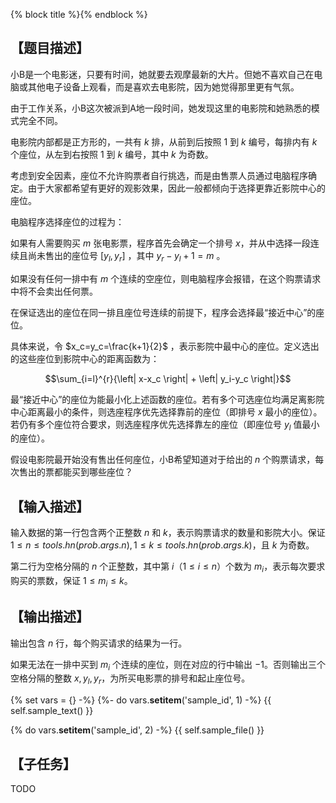 {% block title %}{% endblock %}

## 【题目描述】

小B是一个电影迷，只要有时间，她就要去观摩最新的大片。但她不喜欢自己在电脑或其他电子设备上观看，而是喜欢去电影院，因为她觉得那里更有气氛。

由于工作关系，小B这次被派到A地一段时间，她发现这里的电影院和她熟悉的模式完全不同。

电影院内部都是正方形的，一共有 $k$ 排，从前到后按照 $1$ 到 $k$ 编号，每排内有 $k$ 个座位，从左到右按照 $1$ 到  $k$ 编号，其中 $k$ 为奇数。

考虑到安全因素，座位不允许购票者自行挑选，而是由售票人员通过电脑程序确定。由于大家都希望有更好的观影效果，因此一般都倾向于选择更靠近影院中心的座位。

电脑程序选择座位的过程为：

如果有人需要购买 $m$ 张电影票，程序首先会确定一个排号 $x$，并从中选择一段连续且尚未售出的座位号 $\left[ y_l , y_r \right]$ ，其中 $y_r-y_l+1=m$ 。

如果没有任何一排中有 $m$ 个连续的空座位，则电脑程序会报错，在这个购票请求中将不会卖出任何票。

在保证选出的座位在同一排且座位号连续的前提下，程序会选择最“接近中心”的座位。

具体来说，令 $x_c=y_c=\frac{k+1}{2}$ ，表示影院中最中心的座位。定义选出的这些座位到影院中心的距离函数为：

$$\sum_{i=l}^{r}{\left| x-x_c \right| + \left| y_i-y_c \right|}$$

最“接近中心”的座位为能最小化上述函数的座位。若有多个可选座位均满足离影院中心距离最小的条件，则选座程序优先选择靠前的座位（即排号 $x$ 最小的座位）。若仍有多个座位符合要求，则选座程序优先选择靠左的座位（即座位号 $y_l$ 值最小的座位）。

假设电影院最开始没有售出任何座位，小B希望知道对于给出的 $n$ 个购票请求，每次售出的票都能买到哪些座位？

## 【输入描述】

输入数据的第一行包含两个正整数 $n$ 和 $k$，表示购票请求的数量和影院大小。保证 $1 \le n \le {{ tools.hn(prob.args.n) }}, 1 \le k \le {{ tools.hn(prob.args.k) }}$，且 $k$ 为奇数。

第二行为空格分隔的 $n$ 个正整数，其中第 $i$（$1 \le i \le n$）个数为 $m_i$，表示每次要求购买的票数，保证 $1 \le m_i \le k$。

## 【输出描述】

输出包含 $n$ 行，每个购买请求的结果为一行。

如果无法在一排中买到 $m_i$ 个连续的座位，则在对应的行中输出 $-1$。否则输出三个空格分隔的整数 $x, y_l, y_r$，为所买电影票的排号和起止座位号。

{% set vars = {} -%}
{%- do vars.__setitem__('sample_id', 1) -%}
{{ self.sample_text() }}

{% do vars.__setitem__('sample_id', 2) -%}
{{ self.sample_file() }}

## 【子任务】

TODO
